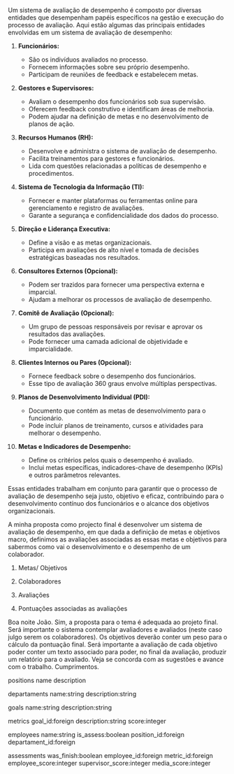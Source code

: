 Um sistema de avaliação de desempenho é composto por diversas entidades que desempenham papéis específicos na gestão e execução do processo de avaliação. Aqui estão algumas das principais entidades envolvidas em um sistema de avaliação de desempenho:

1. **Funcionários:**
   - São os indivíduos avaliados no processo.
   - Fornecem informações sobre seu próprio desempenho.
   - Participam de reuniões de feedback e estabelecem metas.

2. **Gestores e Supervisores:**
   - Avaliam o desempenho dos funcionários sob sua supervisão.
   - Oferecem feedback construtivo e identificam áreas de melhoria.
   - Podem ajudar na definição de metas e no desenvolvimento de planos de ação.

3. **Recursos Humanos (RH):**
   - Desenvolve e administra o sistema de avaliação de desempenho.
   - Facilita treinamentos para gestores e funcionários.
   - Lida com questões relacionadas a políticas de desempenho e procedimentos.

4. **Sistema de Tecnologia da Informação (TI):**
   - Fornecer e manter plataformas ou ferramentas online para gerenciamento e registro de avaliações.
   - Garante a segurança e confidencialidade dos dados do processo.

5. **Direção e Liderança Executiva:**
   - Define a visão e as metas organizacionais.
   - Participa em avaliações de alto nível e tomada de decisões estratégicas baseadas nos resultados.

6. **Consultores Externos (Opcional):**
   - Podem ser trazidos para fornecer uma perspectiva externa e imparcial.
   - Ajudam a melhorar os processos de avaliação de desempenho.

7. **Comitê de Avaliação (Opcional):**
   - Um grupo de pessoas responsáveis por revisar e aprovar os resultados das avaliações.
   - Pode fornecer uma camada adicional de objetividade e imparcialidade.

8. **Clientes Internos ou Pares (Opcional):**
   - Fornece feedback sobre o desempenho dos funcionários.
   - Esse tipo de avaliação 360 graus envolve múltiplas perspectivas.

9. **Planos de Desenvolvimento Individual (PDI):**
   - Documento que contém as metas de desenvolvimento para o funcionário.
   - Pode incluir planos de treinamento, cursos e atividades para melhorar o desempenho.

10. **Metas e Indicadores de Desempenho:**
    - Define os critérios pelos quais o desempenho é avaliado.
    - Inclui metas específicas, indicadores-chave de desempenho (KPIs) e outros parâmetros relevantes.

Essas entidades trabalham em conjunto para garantir que o processo de avaliação de desempenho seja justo, objetivo e eficaz, contribuindo para o desenvolvimento contínuo dos funcionários e o alcance dos objetivos organizacionais.



A minha proposta como projecto final é desenvolver um sistema de avaliação de desempenho, em que dada a definição de metas e objetivos macro, definimos as avaliações associadas as essas metas e objetivos para sabermos como vai o desenvolvimento e o desempenho de um colaborador.

1. Metas/ Objetivos

2. Colaboradores

3. Avaliações

4. Pontuações associadas as avaliações

Boa noite João.
Sim, a proposta para o tema é adequada ao projeto final.
Será importante o sistema contemplar avaliadores e avaliados (neste caso julgo serem os colaboradores).
Os objetivos deverão conter um peso para o cálculo da pontuação final.
Será importante a avaliação de cada objetivo poder conter um texto associado para poder, no final da avaliação, produzir um relatório para o avaliado.
Veja se concorda com as sugestões e avance com o trabalho.
Cumprimentos.





positions
   name
   description

departaments
   name:string
   description:string

goals
   name:string
   description:string

metrics
   goal_id:foreign
   description:string
   score:integer

employees
   name:string
   is_assess:boolean
   position_id:foreign
   departament_id:foreign

assessments
   was_finish:boolean
   employee_id:foreign
   metric_id:foreign
   employee_score:integer
   supervisor_score:integer
   media_score:integer
